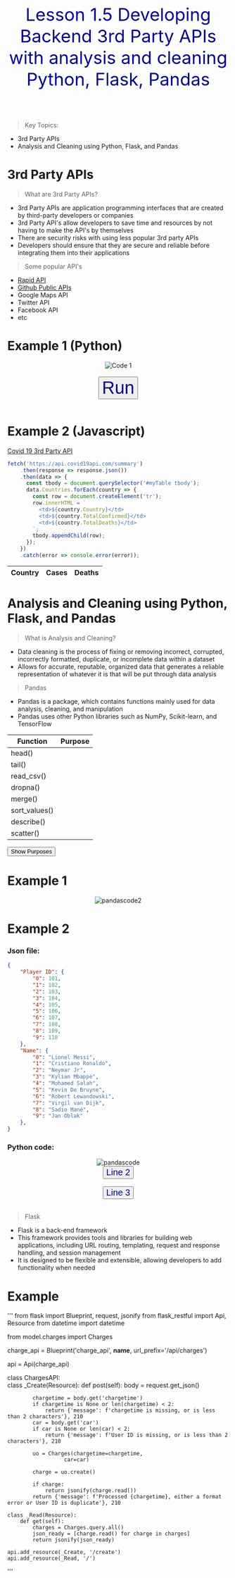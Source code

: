 <p style="text-align: center; font-size: 40px; color: darkblue;">Lesson 1.5 Developing Backend 3rd Party APIs with analysis and cleaning Python, Flask, Pandas </p>
<br>

> Key Topics:
- 3rd Party APIs
- Analysis and Cleaning using Python, Flask, and Pandas

# 3rd Party APIs

> What are 3rd Party APIs?
- 3rd Party APIs are application programming interfaces that are created by third-party developers or companies
- 3rd Party API's allow developers to save time and resources by not having to make the API's by themselves
- There are security risks with using less popular 3rd party APIs
- Developers should ensure that they are secure and reliable before integrating them into their applications

> Some popular API's
- <a href="https://rapidapi.com/hub">Rapid API</a>
- <a href="https://github.com/public-apis/public-apis">Github Public APIs</a>
- Google Maps API
- Twitter API
- Facebook API
- etc

# Example 1 (Python)

<div style="text-align: center;">
  <img src="{{site.baseurl}}/images/api1.png" alt="Code 1">
</div>
<br>
<div style="text-align: center;">
  <button style="text-align: center; font-size: 40px; color: darkblue;" id="RunCode1">Run</button>
</div>
<br>
<div id="style1" style="display: none; flex; justify-content: center;">
  <img src="{{site.baseurl}}/images/api2.png" alt="Code 1 Output" id="Output1">
  <p style="text-align: center; font-size: 20px;">This code uses an API from RapidAPI which displays various soccer games and includes statistics for whatever game you choose to search for, intended to help someone predict the outcome of a game.</p>
</div>

<script>
  const button = document.getElementById('RunCode1');
  const api2 = document.getElementById('style1');
  
  button.addEventListener('click', () => {
    api2.style.display = 'block';
    document.getElementById('style1').style.textAlign = 'center';
  });
</script>

# Example 2 (Javascript)

<a href="https://covid19api.com/">Covid 19 3rd Party API</a>

```javascript
fetch('https://api.covid19api.com/summary')
    .then(response => response.json())
    .then(data => {
      const tbody = document.querySelector('#myTable tbody');
      data.Countries.forEach(country => {
        const row = document.createElement('tr');
        row.innerHTML = `
          <td>${country.Country}</td>
          <td>${country.TotalConfirmed}</td>
          <td>${country.TotalDeaths}</td>
        `;
        tbody.appendChild(row);
      });
    })
    .catch(error => console.error(error));
```

<style>
  th {
    font-weight: bold;
  }
</style>

<table id="myTable">
  <thead>
    <tr>
      <th>Country</th>
      <th>Cases</th>
      <th>Deaths</th>
    </tr>
  </thead>
  <tbody></tbody>
</table>
<script>
  fetch('https://api.covid19api.com/summary')
    .then(response => response.json())
    .then(data => {
      const tbody = document.querySelector('#myTable tbody');
      data.Countries.forEach(country => {
        const row = document.createElement('tr');
        row.innerHTML = `
          <td>${country.Country}</td>
          <td>${country.TotalConfirmed}</td>
          <td>${country.TotalDeaths}</td>
        `;
        tbody.appendChild(row);
      });
    })
    .catch(error => console.error(error));
</script>

# Analysis and Cleaning using Python, Flask, and Pandas

> What is Analysis and Cleaning?
- Data cleaning is the process of fixing or removing incorrect, corrupted, incorrectly formatted, duplicate, or incomplete data within a dataset
- Allows for accurate, reputable, organized data that generates a reliable representation of whatever it is that will be put through data analysis

> Pandas
- Pandas is a package, which contains functions mainly used for data analysis, cleaning, and manipulation
- Pandas uses other Python libraries such as NumPy, Scikit-learn, and TensorFlow

<style>
  .purpose {
    display: none;
  }
</style>

<table>
    <thead>
        <tr>
            <th>Function</th>
            <th>Purpose</th>
        </tr>
    </thead>
    <tbody>
        <tr>
            <td>head()</td>
            <td class="purpose">Returns the first n rows of a DataFrame</td>
        </tr>
        <tr>
            <td>tail()</td>
            <td class="purpose">Returns the last n rows of a DataFrame</td>
        </tr>
        <tr>
            <td>read_csv()</td>
            <td class="purpose">Reads a CSV file into a Pandas DataFrame</td>
        </tr>
        <tr>
            <td>dropna()</td>
            <td class="purpose">Removes rows with null values</td>
        </tr>
        <tr>
            <td>merge()</td>
            <td class="purpose">Merges two DataFrames based on a specified column</td>
        </tr>
        <tr>
            <td>sort_values()</td>
            <td class="purpose">Sorts a DataFrame by a specified column</td>
        </tr>
        <tr>
            <td>describe()</td>
            <td class="purpose">Generates descriptive statistics of a DataFrame</td>
        </tr>
        <tr>
            <td>scatter()</td>
            <td class="purpose">Create a scatter plot of DataFrame data</td>
        </tr>
    </tbody>
</table>

<button onclick="reveal()">Show Purposes</button>

<script>
  function reveal() {
    var x = document.getElementsByTagName("td");
    for (var i = 0; i < x.length; i++) {
      if (x[i].getAttribute("class") === "purpose") {
        if (x[i].style.display === "none") {
          x[i].style.display = "table-cell";
        } else {
          x[i].style.display = "none";
        }
      }
    }
  }
</script>

# Example 1
<div style="text-align: center;">
  <img src="{{site.baseurl}}/images/pandas2.png" alt="pandascode2">
</div>

# Example 2
### Json file:

```json
{
    "Player ID": {
        "0": 101,
        "1": 102,
        "2": 103,
        "3": 104,
        "4": 105,
        "5": 106,
        "6": 107,
        "7": 108,
        "8": 109,
        "9": 110
    },
    "Name": {
        "0": "Lionel Messi",
        "1": "Cristiano Ronaldo",
        "2": "Neymar Jr",
        "3": "Kylian Mbappé",
        "4": "Mohamed Salah",
        "5": "Kevin De Bruyne",
        "6": "Robert Lewandowski",
        "7": "Virgil van Dijk",
        "8": "Sadio Mané",
        "9": "Jan Oblak"
    },
}
```
### Python code:
<div style="text-align: center;">
  <img src="{{site.baseurl}}/images/pandas.png" alt="pandascode">
</div>

<div style="text-align: center;">
  <button style="text-align: center; font-size: 20px; color: darkblue;" id="showLine2">Line 2</button>
</div>
<br>
<div id="line2" style="display: none; flex; justify-content: center;">
  <p style="text-align: center; font-size: 20px;">This second line uses the read_json function to first call that json file and load it into the dataframe</p>
</div>

<script>
  const button2 = document.getElementById('showLine2');
  const pandas2 = document.getElementById('line2');
  
  button2.addEventListener('click', () => {
    pandas2.style.display = 'block';
    document.getElementById('line2').style.textAlign = 'center';
  });
</script>

<div style="text-align: center;">
  <button style="text-align: center; font-size: 20px; color: darkblue;" id="showLine3">Line 3</button>
</div>
<br>
<div id="line3" style="display: none; flex; justify-content: center;">
  <p style="text-align: center; font-size: 20px;">This third line uses the sort_values function to sort the player ids in numerical order</p>
</div>

<script>
  const button3 = document.getElementById('showLine3');
  const pandas3 = document.getElementById('line3');
  
  button3.addEventListener('click', () => {
    pandas3.style.display = 'block';
    document.getElementById('line3').style.textAlign = 'center';
  });
</script>

> Flask
- Flask is a back-end framework
- This framework provides tools and libraries for building web applications, including URL routing, templating, request and response handling, and session management 
- It is designed to be flexible and extensible, allowing developers to add functionality when needed

# Example 

'''
from flask import Blueprint, request, jsonify
from flask_restful import Api, Resource 
from datetime import datetime

from model.charges import Charges

charge_api = Blueprint('charge_api', __name__,
                   url_prefix='/api/charges')

api = Api(charge_api)

class ChargesAPI:        
    class _Create(Resource):
        def post(self):
            body = request.get_json()
            
            chargetime = body.get('chargetime')
            if chargetime is None or len(chargetime) < 2:
                return {'message': f'chargetime is missing, or is less than 2 characters'}, 210
            car = body.get('car')
            if car is None or len(car) < 2:
                return {'message': f'User ID is missing, or is less than 2 characters'}, 210

            uo = Charges(chargetime=chargetime, 
                      car=car)
            
            charge = uo.create()
   
            if charge:
                return jsonify(charge.read())
            return {'message': f'Processed {chargetime}, either a format error or User ID is duplicate'}, 210

    class _Read(Resource):
        def get(self):
            charges = Charges.query.all()  
            json_ready = [charge.read() for charge in charges]  
            return jsonify(json_ready)  

    api.add_resource(_Create, '/create')
    api.add_resource(_Read, '/')
'''
